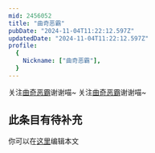 ```yaml
---
mid: 2456052
title: "曲奇恶霸"
pubDate: "2024-11-04T11:22:12.597Z"
updatedDate: "2024-11-04T11:22:12.597Z"
profile:
  {
    Nickname: ["曲奇恶霸"],
  }
---
```


关注[曲奇恶霸](https://space.bilibili.com/2456052)谢谢喵~ 关注[曲奇恶霸](https://space.bilibili.com/2456052)谢谢喵~

## 此条目有待补充
你可以在[这里](https://github.com/Yuhanawa/VTuber.ICU-Content/edit/master/v/曲奇恶霸/index.md)编辑本文
